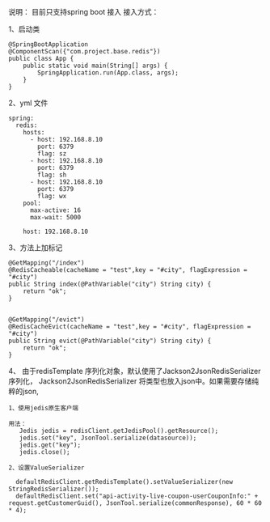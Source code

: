说明：
目前只支持spring boot 接入
接入方式：

1、启动类

    @SpringBootApplication
    @ComponentScan({"com.project.base.redis"})
    public class App {
        public static void main(String[] args) {
            SpringApplication.run(App.class, args);
        }
    }
    
2、yml 文件

    spring:
      redis:
        hosts:
          - host: 192.168.8.10
            port: 6379
            flag: sz
          - host: 192.168.8.10
            port: 6379
            flag: sh
          - host: 192.168.8.10
            port: 6379
            flag: wx
        pool:
          max-active: 16
          max-wait: 5000
          
        host: 192.168.8.10
    
3、方法上加标记

    @GetMapping("/index")
    @RedisCacheable(cacheName = "test",key = "#city", flagExpression = "#city")
    public String index(@PathVariable("city") String city) {
        return "ok";
    }


    @GetMapping("/evict")
    @RedisCacheEvict(cacheName = "test",key = "#city", flagExpression = "#city")
    public String evict(@PathVariable("city") String city) {
        return "ok";
    }

4、 由于redisTemplate 序列化对象，默认使用了Jackson2JsonRedisSerializer 序列化，
    Jackson2JsonRedisSerializer 将类型也放入json中。如果需要存储纯粹的json,
    
    1、使用jedis原生客户端

    用法：
       Jedis jedis = redisClient.getJedisPool().getResource();
       jedis.set("key", JsonTool.serialize(datasource));
       jedis.get("key");
       jedis.close();
    
    2、设置ValueSerializer
    
      defaultRedisClient.getRedisTemplate().setValueSerializer(new StringRedisSerializer());
      defaultRedisClient.set("api-activity-live-coupon-userCouponInfo:" + request.getCustomerGuid(), JsonTool.serialize(commonResponse), 60 * 60 * 4);
    